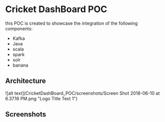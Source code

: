 # Cricket DashBoard POC

this POC is created to showcase the integration of the following components:

* Kafka
* Java
* scala
* spark
* solr
* banana

## Architecture
![alt text](CricketDashBoard_POC/screenshots/Screen Shot 2018-06-10 at 6.37.16 PM.png "Logo Title Text 1")


## Screenshots
